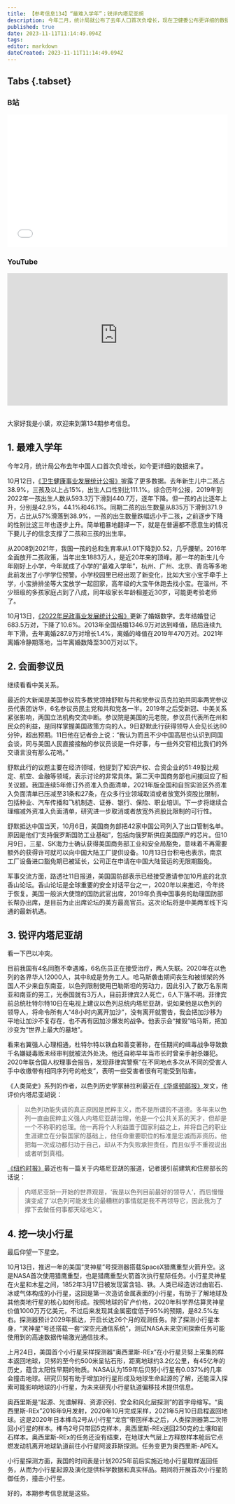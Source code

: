 ```yaml
---
title: 【参考信息134】“最难入学年”；锐评内塔尼亚胡
description: 今年二月，统计局就公布了去年人口首次负增长，现在卫健委公布更详细的数据，一孩出生数量连年下降，但占比逐年提高，加上性别比反弹，说明在普遍都不愿意生的情况下，“要儿子”支撑了二孩三孩出生率。月底北京香山论坛举行，五角大楼表示接受邀请参加，是中美两军线下沟通的最新机遇。美国“灵神星”号探测器搭乘“猎鹰重型”火箭升空， 人类首次探测金属小行星。上个月还有另一个小行星探测器送回250千克的样本，然后启程新任务，有点儿科幻。
published: true
date: 2023-11-11T11:14:49.094Z
tags: 
editor: markdown
dateCreated: 2023-11-11T11:14:49.094Z
---
```


## Tabs {.tabset}
### B站
<div style="position: relative; padding: 30% 45%;">
<iframe style="position: absolute; width: 100%; height: 100%; left: 0; top: 0;" src="//player.bilibili.com/player.html?&bvid=BV13B4y1f7vR&page=1&as_wide=1&high_quality=1&danmaku=1&autoplay=0" scrolling="no" border="0" frameborder="no" framespacing="0" allowfullscreen="true"></iframe>
</div>

### YouTube
<div style="position: relative; padding: 30% 45%;">
<iframe style="position: absolute; top: 0; left: 0; width: 100%; height: 100%;" src="https://www.youtube-nocookie.com/embed/GNRyWuQ4DS4" title="YouTube video player" frameborder="0" allow="accelerometer; autoplay; clipboard-write; encrypted-media; gyroscope; picture-in-picture" allowfullscreen></iframe>
</div>

## 

大家好我是小黛，欢迎来到第134期参考信息。

## 1. 最难入学年

今年2月，统计局公布去年中国人口首次负增长，如今更详细的数据来了。

10月12日，[《卫生健康事业发展统计公报》](http://www.nhc.gov.cn/guihuaxxs/s3585u/202309/6707c48f2a2b420fbfb739c393fcca92.shtml)披露了更多数据。去年新生儿中二孩占38.9%，三孩及以上占15%，出生人口性别比111.1%。综合历年公报，2019年到2022年一孩出生人数从593.3万下滑到440.7万，逐年下降。但一孩的占比逐年上升，分别是42.9%，44.1%和46.1%。同期二孩的出生数量从835万下滑到371.9万，占比从57%滑落到38.9%，一孩的出生数量跌幅远小于二孩，之前逐步下降的性别比这三年也逐步上升。简单粗暴地翻译一下，就是在普遍都不愿意生的情况下要儿子的信念支撑了二孩和三孩的出生率。

从2008到2021年，我国一孩的总和生育率从1.01下降到0.52，几乎腰斩。2016年全面放开二孩政策，当年出生1883万人，是近20年来的顶峰。那一年的新生儿今年刚好上小学，今年就成了小学的“最难入学年”，杭州、广州、北京、青岛等多地此前发出了小学学位预警。小学校园里已经出现了新变化，比如大宝小宝手牵手上学，小宝排排坐等大宝放学一起回家，高年级的大宝午休跑去找小宝。在温州，不少班级的多孩家庭占到了八成，同年级家长年龄相差近30岁，可能更考验老师了。

10月13日，[《2022年民政事业发展统计公报》](https://www.mca.gov.cn/n156/n2679/c1662004999979995221/attr/306352.pdf)更新了婚姻数字。去年结婚登记683.5万对，下降了10.6%。2013年全国结婚1346.9万对达到峰值，随后连续九年下滑。去年离婚287.9万对增长1.4%，离婚的峰值在2019年470万对。2021年离婚冷静期落地，当年离婚数降至300万对以下。

## 2. 会面参议员

继续看看中美关系。

最近的大新闻是美国参议院多数党领袖舒默与共和党参议员克拉珀共同率两党参议员代表团访华，6名参议员民主党和共和党各一半。2019年之后受新冠、中美关系紧张影响，两国立法机构交流中断。参议院是美国的元老院，参议员代表所在州和民众的利益，是同样掌握美国政策方向的人。9日舒默此行获得领导人会见长达80分钟，超出预期。11日他在记者会上说：“我认为而且不少中国高层也认识到同国会谈，同与美国人民直接接触的参议员谈是一件好事，与一些外交官相比我们的外交语言没有那么花哨。”

舒默此行的议题主要在经济领域，他提到了知识产权、合资企业的51:49股比规定、航空、金融等领域，表示讨论的非常具体。第二天中国商务部也间接回应了相关议题。我国连续5年修订外资准入负面清单，2021年版全国和自贸实验区外资准入负面清单已压减至31条和27条，在众多行业领域取消或者放宽外资股比限制，包括种业、汽车传播和飞机制造、证券、银行、保险、职业培训。下一步将继续合理缩减外资准入负面清单，研究进一步取消或者放宽外资股比限制的可行性。

舒默抵达中国当天，10月6日，美国商务部把42家中国公司列入了出口管制名单。原因是他们“支持俄罗斯国防工业基础”，包括向俄罗斯供应美国原产的芯片。但10月9日，三星、SK海力士确认获得美国商务部工业和安全局豁免，意味着不再需要额外的获得许可就可以向中国大陆工厂提供设备。10月13日台积电也表示，南京工厂设备进口豁免期已被延长，公司正在申请在中国大陆营运的无限期豁免。

军事交流方面，路透社11日报道，美国国防部表示已经接受邀请参加10月底的北京香山论坛。香山论坛是全球重要的安全对话平台之一，2020年以来推迟，今年终于恢复。美国一般派大使馆的国防武官出席，2019年负责中国事务的助理国防部长帮办出席，是目前为止出席论坛的美方最高官员。这次论坛将是中美两军线下沟通的最新机遇。

## 3. 锐评内塔尼亚胡

看一下巴以冲突。

目前我国有4名同胞不幸遇难，6名伤员正在接受治疗，两人失联。2020年在以色列的各界华人12000人，其中8成是劳务工人。哈马斯袭击期间丧生和被绑架的外国人不少来自东南亚，以色列限制使用巴勒斯坦的劳动力，因此引入了数万名东南亚和南亚的劳工，光泰国就有3万人，目前菲律宾2人死亡，6人下落不明。菲律宾前总统杜特尔特10日在电视上建议以色列总统内塔尼亚胡，说如果他是以色列的领导人，将命令所有人“48小时内离开加沙”，没有离开就警告，我会把加沙移为平地让加沙不复存在，也不再有因加沙爆发的战争。他表示会“摧毁”哈马斯，把加沙变为“世界上最大的墓地”。

看来右翼强人心理相通，杜特尔特以铁血和善变著称，在任期间的缉毒战争导致数千名嫌疑毒贩未经审判就被法外处决。他还自称早年当市长时曾亲手射杀嫌犯。2020年联合国人权理事会报告，发现菲律宾警察“在不同地点多次从不同的受害人手中收缴带有相同序列号的枪支”，表明一些受害者很有可能受到陷害。

《人类简史》系列的作者，以色列历史学家赫拉利最近在[《华盛顿邮报》](https://www.washingtonpost.com/opinions/2023/10/11/netanyahu-populism-weakened-israeli-security/)发文，他评价内塔尼亚胡说：

> 以色列功能失调的真正原因是民粹主义，而不是所谓的不道德。多年来以色列一直由民粹主义强人内塔尼亚胡治理，他是一个公共关系的天才，但却是一个不称职的总理。他一再将个人利益置于国家利益之上，并将自己的职业生涯建立在分裂国家的基础上，他任命重要职位的标准是忠诚而非资历。他把每一次成功都归功于自己，却从不为失败承担责任，而且似乎不重视说出或者听到真相。

[《纽约时报》](https://www.nytimes.com/2023/09/27/magazine/benjamin-netanyahu-israel.html)最近也有一篇关于内塔尼亚胡的报道，记者援引前建筑和住房部长的话说：

> 内塔尼亚胡一开始的世界观是，‘我是以色列目前最好的领导人’，而后慢慢演变成了‘以色列可能发生的最糟糕的事情就是我不再领导它，因此我为了撑下去做任何事都天经地义’。

## 4. 挖一块小行星

最后仰望一下星空。

10月13日，推迟一年的美国“灵神星”号探测器搭载SpaceX猎鹰重型火箭升空。这是NASA首次使用猎鹰重型，也是猎鹰重型火箭首次执行星际任务。小行星灵神星在火星和木星之间，1852年3月17日被发现富含铅、铁。人类已经造访过由岩石、冰或气体构成的小行星，这回是第一次造访金属表面的小行星，有助于了解地球及其他类地行星的核心如何形成。按照地球的矿产价格，2020年科学界估算灵神星价值1000万万亿美元，不过后来发现其金属密度低于95%的预期，是82.5%左右。探测器预计2029年抵达，开启长达26个月的观测任务。除了探测小行星本身，“灵神星”号还搭载一套“深空光通信系统”，测试NASA未来空间探索任务可能使用到的高速数据传输激光通信技术。

上月24日，美国首个小行星采样探测器“奥西里斯-REx”在小行星贝努上采集的样本返回地球，贝努的至今约500米呈钻石形，距离地球约3.2亿公里，有45亿年的历史，蕴含太阳性早期的物质。NASA认为159年后贝努小行星有0.037%的几率会撞击地球。研究贝努有助于增加对行星形成及地球生命起源的了解，还能深入探索可能影响地球的小行星，为未来研究小行星轨道偏移技术提供信息。

奥西里斯是“起源、光谱解释、资源识别、安全和风化层探测”的首字母缩写。“奥西里斯-REx”2016年9月发射，2020年10月完成采样，2021年5月10日启程返回地球。这是2020年日本榫鸟2号从小行星“龙宫”带回样本之后，人类探测器第二次带回小行星的样本。榫鸟2号只带回5克样本，奥西里斯-REx送回250克的土壤和岩石样本。奥西里斯-REx的任务还没有结束，在地球大气层上方释放样本舱后它点燃发动机离开地球轨道前往小行星阿波菲斯探测。任务变更为奥西里斯-APEX。

小行星探测方面，我国的时间表是计划2025年前后实施近地小行星取样返回任务，从而为小行星起源及演化提供科学数据和真实样品。期间将开展首次小行星防御任务，撞击小行星。

好的，本期参考信息就是这些。